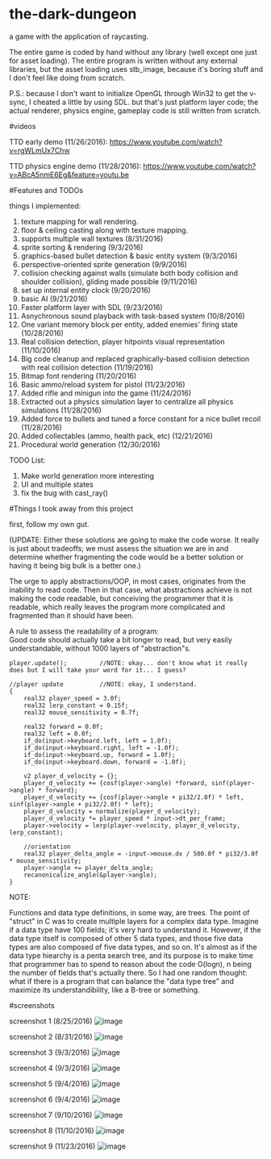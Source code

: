 # the-dark-dungeon
a game with the application of raycasting.

The entire game is coded by hand without any library (well except one just for asset loading). The entire program is written without any external libraries, but the asset loading uses stb_image, because it's boring stuff and I don't feel like doing from scratch. 

P.S.: because I don't want to initialize OpenGL through Win32 to get the v-sync, I cheated a little by using SDL. but that's just platform layer code; the actual renderer, physics engine, gameplay code is still written from scratch. 

#videos

TTD early demo (11/26/2016):
https://www.youtube.com/watch?v=rgWLmUx7Chw

TTD physics engine demo (11/28/2016):
https://www.youtube.com/watch?v=ABcA5nmE6Eg&feature=youtu.be

#Features and TODOs

things I implemented:
 1. texture mapping for wall rendering. 
 2. floor & ceiling casting along with texture mapping.
 3. supports multiple wall textures (8/31/2016)
 4. sprite sorting & rendering (9/3/2016)
 5. graphics-based bullet detection & basic entity system (9/3/2016)
 6. perspective-oriented sprite generation (9/9/2016)
 7. collision checking against walls (simulate both body collision and shoulder collision), gliding made possible (9/11/2016)
 8. set up internal entity clock (9/20/2016)
 9. basic AI (9/21/2016)
 10. Faster platform layer with SDL (9/23/2016)
 11. Asnychronous sound playback with task-based system (10/8/2016)
 12. One variant memory block per entity, added enemies' firing state (10/28/2016)
 13. Real collision detection, player hitpoints visual representation (11/10/2016)
 14. Big code cleanup and replaced graphically-based collision detection with real collision detection (11/19/2016)
 15. Bitmap font rendering (11/20/2016)
 16. Basic ammo/reload system for pistol (11/23/2016)
 17. Added rifle and minigun into the game (11/24/2016)
 18. Extracted out a physics simulation layer to centralize all physics simulations (11/28/2016)
 19. Added force to bullets and tuned a force constant for a nice bullet recoil (11/28/2016)
 20. Added collectables (ammo, health pack, etc) (12/21/2016) 
 21. Procedural world generation (12/30/2016)
 
TODO List:
 1. Make world generation more interesting
 2. UI and multiple states
 3. fix the bug with cast_ray()
 
#Things I took away from this project
  
  first, follow my own gut.
    
  (UPDATE: Either these solutions are going to make the code worse. It really is just about tradeoffs; we must assess the situation we are in and determine whether fragmenting the code would be a better solution or having it being big bulk is a better one.)
  
  The urge to apply abstractions/OOP, in most cases, originates from the inability to read code. Then in that case, what abstractions achieve is not making the code readable, but conceiving the programmer that it is readable, which really leaves the program more complicated and fragmented than it should have been. 

  A rule to assess the readability of a program:    
    Good code should actually take a bit longer to read, but very easily understandable, without 1000 layers of "abstraction"s. 
    
    
    player.update();         //NOTE: okay... don't know what it really does but I will take your word for it... I guess?
    
    //player update          //NOTE: okay, I understand.
    {
        real32 player_speed = 3.0f;
        real32 lerp_constant = 0.15f;
        real32 mouse_sensitivity = 0.7f;
        
        real32 forward = 0.0f;
        real32 left = 0.0f;
        if_do(input->keyboard.left, left = 1.0f);
        if_do(input->keyboard.right, left = -1.0f);
        if_do(input->keyboard.up, forward = 1.0f);
        if_do(input->keyboard.down, forward = -1.0f);
        
        v2 player_d_velocity = {};
        player_d_velocity += {cosf(player->angle) *forward, sinf(player->angle) * forward};    
        player_d_velocity += {cosf(player->angle + pi32/2.0f) * left, sinf(player->angle + pi32/2.0f) * left};    
        player_d_velocity = normalize(player_d_velocity);
        player_d_velocity *= player_speed * input->dt_per_frame;
        player->velocity = lerp(player->velocity, player_d_velocity, lerp_constant);
        
        //orientation
        real32 player_delta_angle = -input->mouse.dx / 500.0f * pi32/3.0f * mouse_sensitivity; 
        player->angle += player_delta_angle;
        recanonicalize_angle(&player->angle);
    }                        

NOTE:
 
 Functions and data type definitions, in some way, are trees. The point of "struct" in C was to create multiple layers for a complex data type. Imagine if a data type have 100 fields; it's very hard to understand it. However, if the data type itself is composed of other 5 data types, and those five data types are also composed of five data types, and so on. It's almost as if the data type hiearchy is a penta search tree, and its purpose is to make time that programmer has to spend to reason about the code O(logn), n being the number of fields that's actually there. So I had one random thought: what if there is a program that can balance the "data type tree" and maximize its understandibility, like a B-tree or something. 

#screenshots

 screenshot 1 (8/25/2016) 
![image](https://cloud.githubusercontent.com/assets/16845654/17989412/e3b28ef6-6ae1-11e6-8c19-44c8a2f1dd0e.png)

 screenshot 2 (8/31/2016)
![image](https://cloud.githubusercontent.com/assets/16845654/18156915/dc756310-6fce-11e6-9cf2-fa83e0385250.png)

 screenshot 3 (9/3/2016)
![image](https://cloud.githubusercontent.com/assets/16845654/18228426/77800290-7202-11e6-807d-63ed5401eb38.png)

 screenshot 4 (9/3/2016)
![image](https://cloud.githubusercontent.com/assets/16845654/18229402/494355e6-722d-11e6-9a59-25f2fd9712a1.png)

 screenshot 5 (9/4/2016)
![image](https://cloud.githubusercontent.com/assets/16845654/18237184/50d07c56-72e3-11e6-9a7c-7d94bdc4c2e4.png)
 
 screenshot 6 (9/4/2016)
![image](https://cloud.githubusercontent.com/assets/16845654/18238928/53187fbe-72f6-11e6-820b-8b0a7e1b3a96.png)

 screenshot 7 (9/10/2016)
![image](https://cloud.githubusercontent.com/assets/16845654/18414551/8ea1fe62-7782-11e6-9fbd-174f868bc1f5.png)

 screenshot 8 (11/10/2016)
![image](https://cloud.githubusercontent.com/assets/16845654/20205660/72523014-a78f-11e6-8367-f26a653b72d2.png)

 screenshot 9 (11/23/2016)
![image](https://cloud.githubusercontent.com/assets/16845654/20609341/1aa08602-b240-11e6-87e7-60f83c34d885.png)
